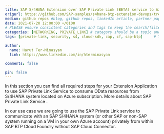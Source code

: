 ```yaml
---
title: SAP S/4HANA Extension over SAP Private Link (BETA) service to Azure
origurl: https://github.com/SAP-samples/s4hana-btp-extension-devops/tree/mission/05-PrivateLink
medium: github repos #blog, github repos, linkedIn article, partner pages
date: 2021-07-20 12:00:00 +/0100
# PLEASE ensure consistent categories and tags to keep the search/filtering meaningful!
categories: [NETWORKING, PRIVATE_LINK] # category should be a topic and sub-category primary product
tags: [private-link, security, s4, cloud-sdk, cap, cf, sap-btp]     # TAG names should always be lowercase

author:
  name: Harut Ter-Minasyan
  link: https://www.linkedin.com/in/hterminasyan

comments: false

pin: false
---
```


In this section you can find all required steps for your Extension Application to use SAP Private Link Service to consume OData resources from S/4HANA system located on Azure subscription. More details about SAP Private Link Service .

In our use case we are going to use the SAP Private Link service to communicate with an SAP S/4HANA system (or other SAP or non-SAP system running on a VM in your own Azure account) privately from within SAP BTP Cloud Foundry without SAP Cloud Connector.
